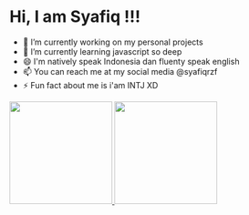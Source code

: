 # Hi, I am Syafiq !!!
- 🔭 I’m currently working on my personal projects 
- 🌱 I’m currently learning javascript so deep
- 😄 I'm natively speak Indonesia dan fluenty speak english
- 📫 You can reach me at my social media @syafiqrzf
- ⚡ Fun fact about me is i'am INTJ XD 

<p>
<a href="https://github.com/dimasmds">
  <img height="180em" src="https://github-readme-stats-eight-theta.vercel.app/api?username=Syafiq1331&show_icons=true&theme=algolia&include_all_commits=true&count_private=true"/>
  <img height="180em" src="https://github-readme-stats-eight-theta.vercel.app/api/top-langs/?username=Syafiq1331&layout=compact&langs_count=8&theme=algolia"/>
</a>
</p>

<!---
Syafiq1331/Syafiq1331 is a ✨ special ✨ repository because its `README.md` (this file) appears on your GitHub profile.
You can click the Preview link to take a look at your changes.
--->
